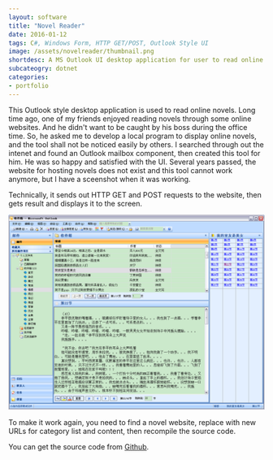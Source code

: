 ```yaml
---
layout: software
title: "Novel Reader"
date: 2016-01-12
tags: C#, Windows Form, HTTP GET/POST, Outlook Style UI
image: /assets/novelreader/thumbnail.png
shortdesc: A MS Outlook UI desktop application for user to read online novels.
subcateogry: dotnet
categories:
- portfolio
---
```


This Outlook style desktop application is used to read online novels. Long time ago, one of my friends enjoyed reading novels through some online websites. And he didn't want to be caught by his boss during the office time. So, he asked me to develop a local program to display online novels, and the tool shall not be noticed easily by others. I searched through out the intenet and found an Outlook mailbox component, then created this tool for him. He was so happy and satisfied with the UI. Several years passed, the website for hosting novels does not exist and this tool cannot work anymore, but I have a sceenshot when it was working.  

Technically, it sends out HTTP GET and POST requests to the website, then gets result and displays it to the screen.  

![Novel Reader](/assets/novelreader/index.png "Novel Reader")  

To make it work again, you need to find a novel website, replace with new URLs for category list and content, then recompile the source code.  

You can get the source code from [Github](https://github.com/jojozhuang/Projects/tree/master/NovelReader/Src "Source Code").
